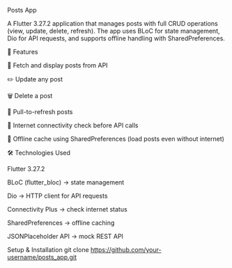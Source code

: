 Posts App

A Flutter 3.27.2 application that manages posts with full CRUD operations (view, update, delete, refresh).
The app uses BLoC for state management, Dio for API requests, and supports offline handling with SharedPreferences.

🚀 Features

📖 Fetch and display posts from API

✏️ Update any post

🗑️ Delete a post

🔄 Pull-to-refresh posts

📶 Internet connectivity check before API calls

💾 Offline cache using SharedPreferences (load posts even without internet)

🛠️ Technologies Used

Flutter 3.27.2

BLoC (flutter_bloc) → state management

Dio → HTTP client for API requests

Connectivity Plus → check internet status

SharedPreferences → offline caching

JSONPlaceholder API → mock REST API


Setup & Installation
git clone https://github.com/your-username/posts_app.git
